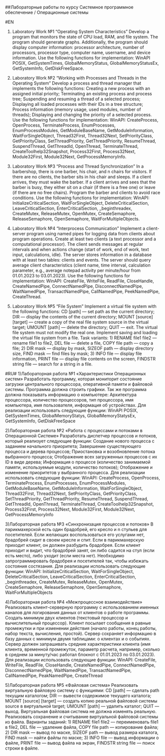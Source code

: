 ##Лабораторные работы по курсу Системное программное обеспечение / Операционные системы

#EN
1) Laboratory Work №1 “Operating System Characteristics”
Develop a program that monitors the state of CPU load, RAM, and file system. The program should generate graphs. Additionally, the program should display computer information: processor architecture, number of processors, processor type, computer name, username, and device information. Use the following functions for implementation: WinAPI POSIX, GetSystemTimes, GlobalMemoryStatus, GlobalMemoryStatusEx, GetSystemInfo, GetDiskFreeSpace.  

2) Laboratory Work №2 “Working with Processes and Threads in the Operating System”
Develop a process and thread manager that implements the following functions: Creating a new process with an assigned initial priority; Terminating an existing process and process tree; Suspending and resuming a thread of a selected process; Displaying all loaded processes with their IDs in a tree structure; Process information (memory usage, used modules, number of threads); Displaying and changing the priority of a selected process. Use the following functions for implementation: WinAPI: CreateProcess, OpenProcess, TerminateProcess, EnumProcesses, EnumProcessModules, GetModuleBaseName, GetModuleInformation, WaitForSingleObject, Thread32First, Thread32Next, SetPriorityClass, GetPriorityClass, SetThreadPriority, GetThreadPriority, ResumeThread, SuspendThread, GetThreadId, OpenThread, TerminateThread, CreateToolhelp32Snapshot, Process32First, Process32Next, Module32First, Module32Next, GetProcessMemoryInfo.  

3) Laboratory Work №3 “Process and Thread Synchronization” 
In a barbershop, there is one barber, his chair, and n chairs for visitors. If there are no clients, the barber sits in his chair and sleeps. If a client arrives, they must wake the barber. If a client arrives and sees that the barber is busy, they either sit on a chair (if there is a free one) or leave (if there are no free chairs). Program the barber and clients to avoid race conditions. Use the following functions for implementation: WinAPI: InitializeCriticalSection, WaitForSingleObject, DeleteCriticalSection, LeaveCriticalSection, EnterCriticalSection, _beginthreadex, CreateMutex, ReleaseMutex, OpenMutex, CreateSemaphore, ReleaseSemaphore, OpenSemaphore, WaitForMultipleObjects.  

4) Laboratory Work №4 “Interprocess Communication”
Implement a client-server program using named pipes for logging data from clients about program operations. Create at least two clients (a text processor and a computational processor). The client sends messages at regular intervals and when actions change (start of work, end of work, text input, calculations, idle). The server stores information in a database with at least two tables: clients and events. The server should query average client characteristics (client name, time interval, calculation parameter, e.g., average notepad activity per minute/hour from 01.01.2023 to 03.01.2023). Use the following functions for implementation: WinAPI: CreateFile, WriteFile, ReadFile, CloseHandle, CreateNamedPipe, ConnectNamedPipe, DisconnectNamedPipe, WaitNamedPipe, TransactNamedPipe, CallNamedPipe, PeekNamedPipe, CreateThread.  

5) Laboratory Work №5 “File System” 
Implement a virtual file system with the following functions: CD [path] — set path as the current directory; DIR — display the contents of the current directory; MOUNT [source] [target] — create a copy of the real file system source in the virtual target; UMOUNT [path] — delete the directory; QUIT — exit. The virtual file system must not modify the real one. Implement saving and loading the virtual file system from a file. Task variants: 1) RENAME file1 file2 — rename file1 to file2, DEL file — delete a file, COPY file path — copy a file; 2) DIR mask — display by mask, SIZEOF path — display directory size, FIND mask — find files by mask; 3) INFO file — display file information, PRINT file — display file contents on the screen, FINDSTR string file — search for a string in a file.

#RU#
1)Лабораторная работа №1 «Характеристики Операционных систем»
Разработать программу, которая мониторит состояние загрузки центрального процессора, оперативной памяти и файловой системы. Программа должна строить графики. Так же программа должна показывать информацию о компьютере: Архитектура процессора, количество процессоров, тип процессора, имя компьютера, имя пользователя, информация об устройствах. Для реализации использовать следующие функции: WinAPI POSIX, GetSystemTimes, GlobalMemoryStatys, GlobalMemoryStatysEx, GetSystemInfo, GetDiskFreeSpace

2)Лабораторная работа №2 «Работа с процессами и потоками в Операционной Системе» Разработать диспетчер процессов и потоков, который реализует следующие функции: Создание нового процесса с заданием начального приоритета; Завершение существующего процесса и дерева процессов; Приостановка и возобновление потока выбранного процесса; Отображение всех загруженных процессов с их ID в виде дерева; Информация о процессе (количество занимаемой памяти, используемые модули, количество потоков); Отображение и изменение приоритетов у выбранного процесса. Для реализации использовать следующие функции: WinAPI: CreateProcess, OpenProcess, TerminateProcess, EnumProcesses, EnumProcessModules, GetModuleBaseName, GetModuleInformation, WaitForSingleObject, Thread32First, Thread32Next, SetPriorityClass, GetPriorityClass, SetThreadPriority, GetThreadPriority, ResumeThread, SuspendThread, GetThreadId, OpenThread, TerminateThread, CreateToolhelp32Snapshot, Process32First, Process32Next, Module32First, Module32Next, GetProcessMemoryInfo

3)Лабораторная работа №3 «Синхронизация процессов и потоков»
В парикмахерской есть один брадобрей, его кресло и n стульев для посетителей. Если желающих воспользоваться его услугами нет, брадобрей сидит в своем кресле и спит. Если в парикмахерскую приходит клиент, он должен разбудить брадобрея. Если клиент приходит и видит, что брадобрей занят, он либо садится на стул (если есть место), либо уходит (если места нет). Необходимо запрограммировать брадобрея и посетителей так, чтобы избежать состояния состязания. Для реализации использовать следующие функции: WinAPI: InitializeCriticalSection, WaitForSingleObject, DeleteCriticalSection, LeaveCriticalSection, EnterCriticalSection, _beginthreadex, CreateMutex, ReleaseMutex, OpenMutex, CreateSemaphore, ReleaseSemaphore, OpenSemaphore, WaitForMultipleObjects

4)Лабораторная работа №4 «Межпроцессное взаимодействие» Реализовать клиент-серверную программу с использованием именных каналов для логирования данных от клиентов о работе программы. Создать минимум двух клиентов (текстовый процессор и вычислительный процессор). Клиент посылает сообщения в равные промежутки и при изменении действия (начало работы, конец работы, набор текста, вычисления, простой). Сервер сохраняет информацию в базу данных с минимум двумя таблицами: о клиентах и о событиях. Сервер должен запрашивать средние характеристики клиента (имя клиента, временной промежуток, параметр расчета, например, сколько в среднем за минуту/час работал блокнот с 01.01.2023 по 03.01.2023). Для реализации использовать следующие функции: WinAPI: CreateFile, WriteFile, ReadFile, CloseHandle, CreateNamedPipe, ConnectNamedPipe, DisconnectNamedPipe, WaitNamedPipe, TransactNamedPipe, CallNamedPipe, PeakNamedPipe, CreateThread

5)Лабораторная работа №5 «Файловая система» Реализовать виртуальную файловую систему с функциями: CD [path] — сделать path текущим каталогом; DIR — вывести содержимое текущего каталога; MOUNT [source] [target] — создать копию реальной файловой системы source в виртуальной target; UMOUNT [path] — удалить каталог; QUIT — выход. Виртуальная файловая система не должна изменять реальную. Реализовать сохранение и считывание виртуальной файловой системы из файла. Варианты заданий: 1) RENAME file1 file2 — переименовать file1 в file2, DEL file — удаление файла, COPY file path — копирование файла; 2) DIR mask — вывод по маске, SIZEOF path — вывод размера каталога, FIND mask — найти файлы по маске; 3) INFO file — вывод информации о файле, PRINT file — вывод файла на экран, FINDSTR string file — поиск строки в файле.

